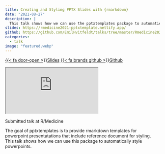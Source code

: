 ```yaml
---
title: Creating and Styling PPTX Slides with {rmarkdown}
date: "2021-08-27"
description: |
  This talk shows how we can use the pptxtemplates package to automatically style powerpoints.
slides: https://rmedicine2021-pptxtemplate.netlify.app/
github: https://github.com/EmilHvitfeldt/talks/tree/master/Rmedicine2021-pptxtemplate
categories:
  - talk
image: "featured.webp"
---
```






<a href="https://rmedicine2021-pptxtemplate.netlify.app/" class="listing-slides btn-links">{{< fa door-open >}}Slides<a>
<a href="https://github.com/EmilHvitfeldt/talks/tree/master/Rmedicine2021-pptxtemplate" class="listing-github btn-links">{{< fa brands github >}}Github<a>
      
<iframe class="slide-deck" src="https://rmedicine2021-pptxtemplate.netlify.app/"></iframe>

Submitted talk at R/Medicine

The goal of pptxtemplates is to provide rmarkdown templates for powerpoint presentatations that include reference document for styling. This talk shows how we can use this package to automatically style powerpoints.
